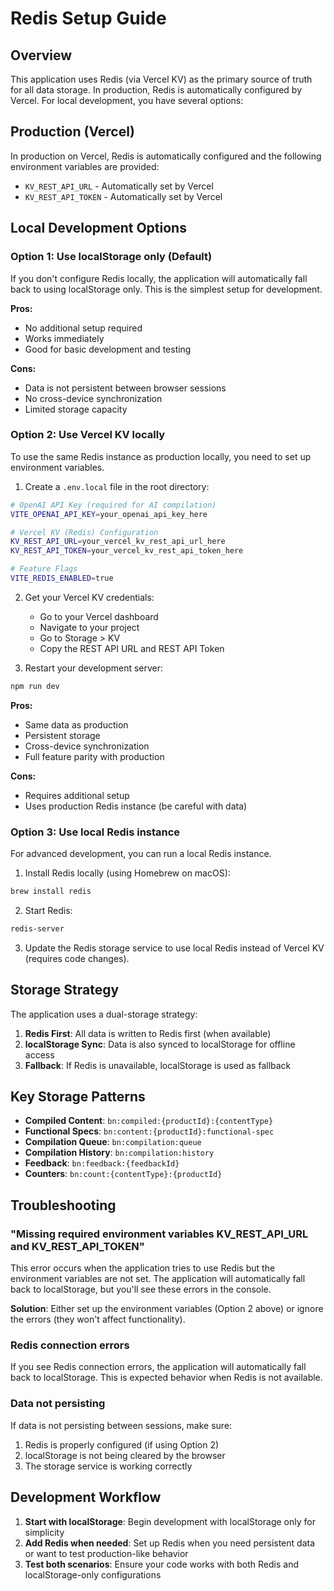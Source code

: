 <!--
Metadata:
Last Reviewed: 2025-08-15
Reviewer: Claude Code Assistant  
Action: VERIFIED CURRENT - Redis setup guide covers current dual storage architecture setup
Status: Current
Review Notes: Accurate setup instructions for development and production Redis configuration with proper troubleshooting
-->

# Redis Setup Guide

## Overview

This application uses Redis (via Vercel KV) as the primary source of truth for all data storage. In production, Redis is automatically configured by Vercel. For local development, you have several options:

## Production (Vercel)

In production on Vercel, Redis is automatically configured and the following environment variables are provided:
- `KV_REST_API_URL` - Automatically set by Vercel
- `KV_REST_API_TOKEN` - Automatically set by Vercel

## Local Development Options

### Option 1: Use localStorage only (Default)

If you don't configure Redis locally, the application will automatically fall back to using localStorage only. This is the simplest setup for development.

**Pros:**
- No additional setup required
- Works immediately
- Good for basic development and testing

**Cons:**
- Data is not persistent between browser sessions
- No cross-device synchronization
- Limited storage capacity

### Option 2: Use Vercel KV locally

To use the same Redis instance as production locally, you need to set up environment variables.

1. Create a `.env.local` file in the root directory:
```bash
# OpenAI API Key (required for AI compilation)
VITE_OPENAI_API_KEY=your_openai_api_key_here

# Vercel KV (Redis) Configuration
KV_REST_API_URL=your_vercel_kv_rest_api_url_here
KV_REST_API_TOKEN=your_vercel_kv_rest_api_token_here

# Feature Flags
VITE_REDIS_ENABLED=true
```

2. Get your Vercel KV credentials:
   - Go to your Vercel dashboard
   - Navigate to your project
   - Go to Storage > KV
   - Copy the REST API URL and REST API Token

3. Restart your development server:
```bash
npm run dev
```

**Pros:**
- Same data as production
- Persistent storage
- Cross-device synchronization
- Full feature parity with production

**Cons:**
- Requires additional setup
- Uses production Redis instance (be careful with data)

### Option 3: Use local Redis instance

For advanced development, you can run a local Redis instance.

1. Install Redis locally (using Homebrew on macOS):
```bash
brew install redis
```

2. Start Redis:
```bash
redis-server
```

3. Update the Redis storage service to use local Redis instead of Vercel KV (requires code changes).

## Storage Strategy

The application uses a dual-storage strategy:

1. **Redis First**: All data is written to Redis first (when available)
2. **localStorage Sync**: Data is also synced to localStorage for offline access
3. **Fallback**: If Redis is unavailable, localStorage is used as fallback

## Key Storage Patterns

- **Compiled Content**: `bn:compiled:{productId}:{contentType}`
- **Functional Specs**: `bn:content:{productId}:functional-spec`
- **Compilation Queue**: `bn:compilation:queue`
- **Compilation History**: `bn:compilation:history`
- **Feedback**: `bn:feedback:{feedbackId}`
- **Counters**: `bn:count:{contentType}:{productId}`

## Troubleshooting

### "Missing required environment variables KV_REST_API_URL and KV_REST_API_TOKEN"

This error occurs when the application tries to use Redis but the environment variables are not set. The application will automatically fall back to localStorage, but you'll see these errors in the console.

**Solution**: Either set up the environment variables (Option 2 above) or ignore the errors (they won't affect functionality).

### Redis connection errors

If you see Redis connection errors, the application will automatically fall back to localStorage. This is expected behavior when Redis is not available.

### Data not persisting

If data is not persisting between sessions, make sure:
1. Redis is properly configured (if using Option 2)
2. localStorage is not being cleared by the browser
3. The storage service is working correctly

## Development Workflow

1. **Start with localStorage**: Begin development with localStorage only for simplicity
2. **Add Redis when needed**: Set up Redis when you need persistent data or want to test production-like behavior
3. **Test both scenarios**: Ensure your code works with both Redis and localStorage-only configurations 